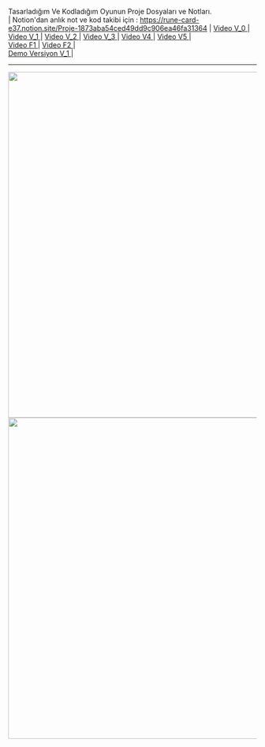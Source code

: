Tasarladığım Ve Kodladığım Oyunun Proje Dosyaları ve Notları. <br> | Notion'dan anlık not ve kod takibi için : https://rune-card-e37.notion.site/Proje-1873aba54ced49dd9c906ea46fa31364 | <a href="https://youtu.be/k8caMGF7Z6c" target="blank"> Video V_0 </a> | <br> 
<a href="https://youtu.be/ufYxqEde_2M" target="blank"> Video V_1 </a> | <a href="https://youtu.be/N9pSD8rkFwo" target="blank"> Video V_2 </a> | 
 <a href="https://youtu.be/eP4ngg2Nopk" target="blank"> Video V_3 </a> | <a href="https://youtu.be/tOnNds2TaL8" target="blank"> Video V4 </a> |
 <a href="https://youtu.be/uqxO5q2lAQQ" target="blank"> Video V5 </a> |  
 <a href="https://youtu.be/XGhxDt-RYVY" target="blank"> Video F1 </a> |   <a href="https://youtu.be/AdeLcPyToi0" target="blank"> Video F2 </a> |  
 <a href="https://disk.yandex.com.tr/d/PZmR_IFgEaatXg" target="blank"> Demo Versiyon V_1 </a> |
<hr>
<img src="[https://cdn.discordapp.com/attachments/976951736247926845/1037868010372874280/Screenshot_1.png](https://cdn.discordapp.com/attachments/976951736247926845/1037868010372874280/Screenshot_1.png?ex=6605fa68&is=65f38568&hm=06cd2d0bdebe2ebc3247053b1181c9022ee2b68db0cd7219c6dbaec6128c82df&)https://cdn.discordapp.com/attachments/976951736247926845/1037868010372874280/Screenshot_1.png?ex=6605fa68&is=65f38568&hm=06cd2d0bdebe2ebc3247053b1181c9022ee2b68db0cd7219c6dbaec6128c82df&"   width="1200" height="700">

<img src="https://cdn.discordapp.com/attachments/976951736247926845/1040466651109404682/Screenshot_3.png"   width="1950" height="650">

